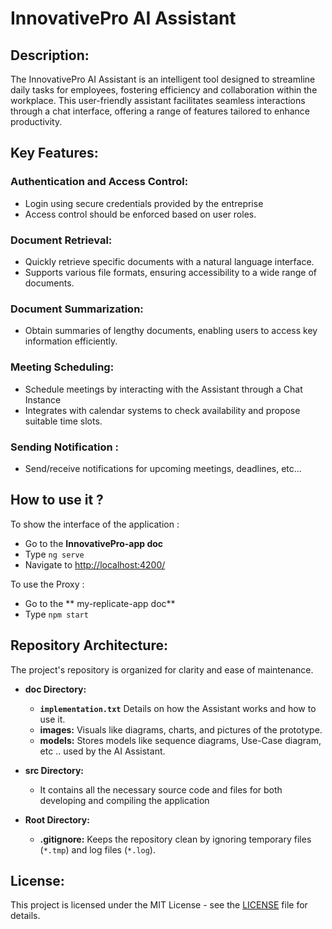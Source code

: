 # InnovativePro AI Assistant

## Description:
The InnovativePro AI Assistant is an intelligent tool designed to streamline daily tasks for employees, fostering efficiency and collaboration within the workplace. This user-friendly assistant facilitates seamless interactions through a chat interface, offering a range of features tailored to enhance productivity.

## Key Features:

### Authentication and Access Control:
- Login using secure credentials provided by the entreprise
- Access control should be enforced based on user roles.

### Document Retrieval:
- Quickly retrieve specific documents with a natural language interface.
- Supports various file formats, ensuring accessibility to a wide range of documents.

### Document Summarization:
- Obtain summaries of lengthy documents, enabling users to access key information efficiently.

### Meeting Scheduling:
- Schedule meetings by interacting with the Assistant through a Chat Instance
- Integrates with calendar systems to check availability and propose suitable time slots.

### Sending Notification :
- Send/receive  notifications for upcoming meetings, deadlines, etc...

## How to use it ?

To show the interface of the application : 

* Go to the **InnovativePro-app doc**
* Type `ng serve`
* Navigate to [http://localhost:4200/](http://localhost:4200/)

To use the Proxy :

* Go to the ** my-replicate-app doc**
* Type `npm start`
 

## Repository Architecture:
The project's repository is organized for clarity and ease of maintenance.

- **doc Directory:**
  - **`implementation.txt`** Details on how the Assistant works and how to use it.
  - **images:** Visuals like diagrams, charts, and pictures of the prototype.
  - **models:** Stores models like sequence diagrams, Use-Case diagram, etc .. used by the AI Assistant.

- **src Directory:**
  - It contains all the necessary source code and files for both developing and compiling the application 

- **Root Directory:**
  - **.gitignore:** Keeps the repository clean by ignoring temporary files (`*.tmp`) and log files (`*.log`).

## License:
This project is licensed under the MIT License - see the [LICENSE](LICENSE) file for details.
